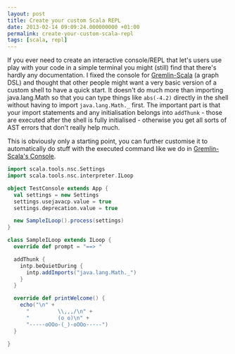 ```yaml
---
layout: post
title: Create your custom Scala REPL
date: 2013-02-14 09:09:24.000000000 +01:00
permalink: create-your-custom-scala-repl
tags: [scala, repl]
---
```

If you ever need to create an interactive console/REPL that let's users use play with your code in a simple terminal you might (still) find that there's hardly any documentation. I fixed the console for <a href="https://github.com/mpollmeier/gremlin-scala">Gremlin-Scala</a> (a graph DSL) and thought that other people might want a very basic version of a custom shell to have a quick start. 
It doesn't do much more than importing java.lang.Math so that you can type things like `abs(-4.2)` directly in the shell without having to import `java.lang.Math._` first. The important part is that your import statements and any initialisation belongs into `addThunk` - those are executed after the shell is fully initialised - otherwise you get all sorts of AST errors that don't really help much. 

This is obviously only a starting point, you can further customise it to automatically do stuff with the executed command like we do in <a href="https://github.com/mpollmeier/gremlin-scala/blob/master/src/main/scala/com/tinkerpop/gremlin/scala/console/Console.scala">Gremlin-Scala's Console</a>.

```scala
import scala.tools.nsc.Settings
import scala.tools.nsc.interpreter.ILoop

object TestConsole extends App {
  val settings = new Settings
  settings.usejavacp.value = true
  settings.deprecation.value = true

  new SampleILoop().process(settings)
}

class SampleILoop extends ILoop {
  override def prompt = "==> "

  addThunk {
    intp.beQuietDuring {
      intp.addImports("java.lang.Math._")
    }
  }

  override def printWelcome() {
    echo("\n" +
      "         \\,,,/\n" +
      "         (o o)\n" +
      "-----oOOo-(_)-oOOo-----")
  }

}
```

